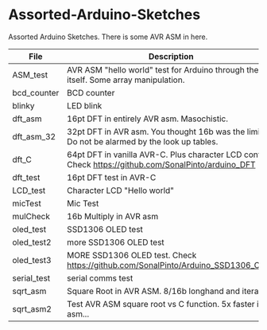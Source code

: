 # Assorted-Arduino-Sketches
Assorted Arduino Sketches. There is some AVR ASM in here.

| File | Description |
| --- | --- |
| ASM_test  | AVR ASM "hello world" test for Arduino through the IDE itself. Some array manipulation.  |
| bcd_counter | BCD counter |
| blinky | LED blink |
| dft_asm | 16pt DFT in entirely AVR asm. Masochistic. |
| dft_asm_32 | 32pt DFT in AVR asm. You thought 16b was the limit...? Do not be alarmed by the look up tables. |
| dft_C | 64pt DFT in vanilla AVR-C. Plus character LCD control. Check https://github.com/SonalPinto/arduino_DFT |
| dft_test | 16pt DFT test in AVR-C |
| LCD_test | Character LCD "Hello world" |
| micTest | Mic Test |
| mulCheck | 16b Multiply in AVR asm |
| oled_test | SSD1306 OLED test |
| oled_test2 | more SSD1306 OLED test |
| oled_test3 | MORE SSD1306 OLED test. Check https://github.com/SonalPinto/Arduino_SSD1306_OLED |
| serial_test | serial comms test |
| sqrt_asm | Square Root in AVR ASM. 8/16b longhand and iterative |
| sqrt_asm2 | Test AVR ASM square root vs C function. 5x faster in asm... |
